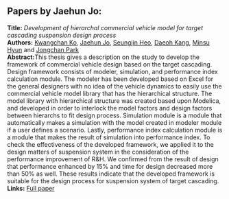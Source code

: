 <h2>Papers by Jaehun Jo:</h2>
<p>
<b>Title:</b> <i> Development of hierarchal commercial vehicle model for target cascading suspension design process </i> <br />
<b>Authors:</b> <a href="../authors/author_140.html">Kwangchan Ko</a>, <a href="../authors/author_126.html">Jaehun Jo</a>, <a href="../authors/author_108.html">Seungjin Heo</a>, <a href="../authors/author_132.html">Daeoh Kang</a>, <a href="../authors/author_117.html">Minsu Hyun</a> and <a href="../authors/author_212.html">Jongchan Park</a><br />
<b>Abstract:</b>This thesis gives a description on the study to develop the framework of commercial vehicle design based on the target cascading. Design framework consists of modeler, simulation, and performance index calculation module. The modeler has been developed based on Excel for the general designers with no idea of the vehicle dynamics to easily use the commercial vehicle model library that has the hierarchical structure. The model library with hierarchical structure was created based upon Modelica, and developed in order to interlock the model factors and design factors between hierarchs to fit design process. Simulation module is a module that automatically makes a simulation with the model created in modeler module if a user defines a scenario. Lastly, performance index calculation module is a module that makes the result of simulation into performance index. To check the effectiveness of the developed framework, we applied it to the design matters of suspension system in the consideration of the performance improvement of R&H. We confirmed from the result of design that performance enhanced by 15% and time for design decreased more than 50% as well. These results indicate that the developed framework is suitable for the design process for suspension system of target cascading.<br />
<b>Links:</b> <a href="../submissions/ecp17132433_KoJoHeoKangHyunPark.pdf">Full paper</a></p>